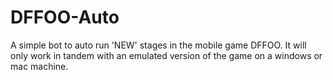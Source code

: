 # DFFOO-Auto
A simple bot to auto run 'NEW' stages in the mobile game DFFOO. It will only work in tandem with an emulated version of the game on a windows or mac machine.
